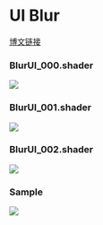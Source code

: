 # UI Blur

[博文链接](https://llapuras.top/Unity-UI-Blur/)

### BlurUI_000.shader

![](https://github.com/llapuras/ShaderLib/blob/master/UIBlur/blur_000.png)

### BlurUI_001.shader

![](https://github.com/llapuras/ShaderLib/blob/master/UIBlur/blur_001.gif)

### BlurUI_002.shader

![](https://github.com/llapuras/ShaderLib/blob/master/UIBlur/blur_002.gif)


### Sample

![](https://github.com/llapuras/ShaderLib/blob/master/UIBlur/blur_009.gif)




